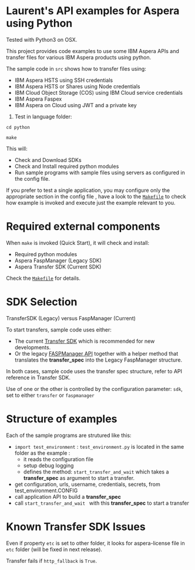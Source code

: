 # Laurent's API examples for Aspera using Python

Tested with Python3 on OSX.

This project provides code examples to use some IBM Aspera APIs and transfer files for various IBM Aspera products using python.

The sample code in `src` shows how to transfer files using:

* IBM Aspera HSTS using SSH credentials
* IBM Aspera HSTS or Shares using Node credentials
* IBM Cloud Object Storage (COS) using IBM Cloud service credentials
* IBM Aspera Faspex
* IBM Aspera on Cloud using JWT and a private key

1. Test in language folder:

```
cd python

make
```

This will:

* Check and Download SDKs
* Check and Install required python modules
* Run sample programs with sample files using servers as configured in the config file.

If you prefer to test a single application, you may configure only the appropriate section in the config file , have a look to the [`Makefile`](Makefile) to check how example is invoked and execute just the example relevant to you.

# Required external components

When `make` is invoked (Quick Start), it will check and install:

* Required python modules
* Aspera FaspManager (Legacy SDK)
* Aspera Transfer SDK (Current SDK)

Check the [`Makefile`](Makefile) for details.

# <a id="sdk"></a>SDK Selection

TransferSDK (Legacy) versus FaspManager (Current)

To start transfers, sample code uses either:

* The current [Transfer SDK](https://developer.ibm.com/apis/catalog?search=%22aspera%20transfer%20sdk%22) which is recommended for new developments.
* Or the legacy [FASPManager API](https://developer.ibm.com/apis/catalog?search=%22fasp%20manager%20sdk%22) together with a helper method that translates the **transfer_spec** into the Legacy FaspManager structure.

In both cases, sample code uses the transfer spec structure, refer to API reference in Transfer SDK.

Use of one or the other is controlled by the configuration parameter: `sdk`, set to either `transfer` or `faspmanager`

# Structure of examples

Each of the sample programs are strutured like this:

* `import test_environment` : `test_environment.py` is located in the same folder as the example :
	* it reads the configuration file
	* setup debug logging
	* defines the method: `start_transfer_and_wait` which takes a **transfer_spec** as argument to start a transfer.
* get configuration, urls, username, credentials, secrets, from test_environment.CONFIG
* call application API to build a **transfer_spec**
* call `start_transfer_and_wait ` with this **transfer_spec** to start a transfer

# Known Transfer SDK Issues

Even if property `etc` is set to other folder, it looks for aspera-license file in `etc` folder (will be fixed in next release).

Transfer fails if `http_fallback` is `True`.
